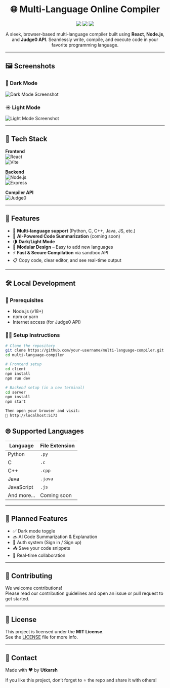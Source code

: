 <h1 align="center">🌐 Multi-Language Online Compiler</h1>

<p align="center">
  <img src="https://img.shields.io/badge/PRs-Welcome-brightgreen.svg" />
  <img src="https://img.shields.io/github/license/Utkarshkhandka/multi-language-compiler" />
  <img src="https://img.shields.io/github/stars/Utkarshkhandka/multi-language-compiler?style=social" />
</p>

<p align="center">
  A sleek, browser-based multi-language compiler built using <strong>React</strong>, <strong>Node.js</strong>, and <strong>Judge0 API</strong>. 
  Seamlessly write, compile, and execute code in your favorite programming language.
</p>



---

## 🖼️ Screenshots

### 🌙 Dark Mode

![Dark Mode Screenshot](./assets/screenshots/dark-mode.png)

### ☀️ Light Mode

![Light Mode Screenshot](./assets/screenshots/light-mode.png)

---

## 🚀 Tech Stack

**Frontend**  
![React](https://img.shields.io/badge/-React-61DAFB?logo=react&logoColor=white&style=for-the-badge)  
![Vite](https://img.shields.io/badge/-Vite-646CFF?logo=vite&logoColor=white&style=for-the-badge)

**Backend**  
![Node.js](https://img.shields.io/badge/-Node.js-339933?logo=node.js&logoColor=white&style=for-the-badge)  
![Express](https://img.shields.io/badge/-Express-000000?logo=express&logoColor=white&style=for-the-badge)

**Compiler API**  
![Judge0](https://img.shields.io/badge/-Judge0-FD7E14?style=for-the-badge)

---

## 🧠 Features

- 🔀 **Multi-language support** (Python, C, C++, Java, JS, etc.)
- 🧠 **AI-Powered Code Summarization** (coming soon)
- 🌗 **Dark/Light Mode**
- 🧩 **Modular Design** – Easy to add new languages
- ⚡ **Fast & Secure Compilation** via sandbox API
- 📋 Copy code, clear editor, and see real-time output

---

## 🛠️ Local Development

### 🔧 Prerequisites

- Node.js (v18+)
- npm or yarn
- Internet access (for Judge0 API)

### 🧑‍💻 Setup Instructions

```bash
# Clone the repository
git clone https://github.com/your-username/multi-language-compiler.git
cd multi-language-compiler

# Frontend setup
cd client
npm install
npm run dev

# Backend setup (in a new terminal)
cd server
npm install
npm start

Then open your browser and visit:
🔗 http://localhost:5173
```
## 🌐 Supported Languages

| Language      | File Extension |
|---------------|----------------|
| Python        | `.py`          |
| C             | `.c`           |
| C++           | `.cpp`         |
| Java          | `.java`        |
| JavaScript    | `.js`          |
| And more...   | Coming soon    |

---

## 🧠 Planned Features

- ✅ Dark mode toggle  
- 🔜 AI Code Summarization & Explanation  
- 🔐 Auth system (Sign in / Sign up)  
- 📥 Save your code snippets  
- 👯 Real-time collaboration  


---

## 🤝 Contributing

We welcome contributions!  
Please read our contribution guidelines and open an issue or pull request to get started.

---

## 📄 License

This project is licensed under the **MIT License**.  
See the [LICENSE](./LICENSE) file for more info.

---

## 🙋 Contact

Made with ❤️ by **Utkarsh**

If you like this project, don’t forget to ⭐ the repo and share it with others!
